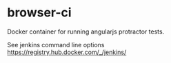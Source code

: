 # browser-ci
Docker container for running angularjs protractor tests.

See jenkins command line options https://registry.hub.docker.com/_/jenkins/
